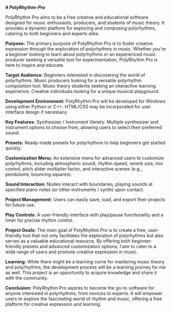 _**# PolyRhythm-Pro**_

PolyRhythm Pro aims to be a free creative and educational software designed for music enthusiasts, producers, and students of music theory. It provides a dynamic platform for exploring and composing polyrhythms, catering to both beginners and experts alike.

**Purpose:**
The primary purpose of PolyRhythm Pro is to foster creative expression through the exploration of polyrhythms in music. Whether you're a beginner looking to learn about polyrhythms or an experienced music producer seeking a versatile tool for experimentation, PolyRhythm Pro is here to inspire and educate.

**Target Audience:**
Beginners interested in discovering the world of polyrhythms.
Music producers looking for a versatile polyrhythm composition tool.
Music theory students seeking an interactive learning experience.
Creative individuals looking for a unique musical playground.

**Development Environment:**
PolyRhythm Pro will be developed for Windows using either Python or C++. HTML/CSS may be incorporated for user interface design if necessary.

**Key Features:**
Synthesizer / Instrument Variety: Multiple synthesizer and instrument options to choose from, allowing users to select their preferred sound. 

**Presets:** Ready-made presets for polyrhythms to help beginners get started quickly.

**Customization Menu:** An extensive menu for advanced users to customize polyrhythms, including atmospheric sound, rhythm speed, reverb size, mix control, pitch slider multiplier factor, and interactive scenes (e.g., pendulums, bouncing squares). 

**Sound Interaction:** Nodes interact with boundaries, playing sounds at specified piano notes (or other instruments / synth) upon contact.

**Project Management:** Users can easily save, load, and export their projects for future use.

**Play Controls:** A user-friendly interface with play/pause functionality and a timer for precise rhythm control.

**Project Goals:**
The main goal of PolyRhythm Pro is to create a free, user-friendly tool that not only facilitates the exploration of polyrhythms but also serves as a valuable educational resource. By offering both beginner-friendly presets and advanced customization options, I aim to cater to a wide range of users and promote creative expression in music.

**Learning:**
While there might be a learning curve for mastering music theory and polyrhythms, the development process will be a learning journey for me as well. This project is an opportunity to acquire knowledge and share it with the community.

**Conclusion:**
PolyRhythm Pro aspires to become the go-to software for anyone interested in polyrhythms, from novices to experts. It will empower users to explore the fascinating world of rhythm and music, offering a free platform for creative expression and learning.
